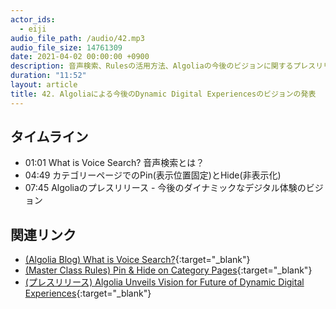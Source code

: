 ```yaml
---
actor_ids:
  - eiji
audio_file_path: /audio/42.mp3
audio_file_size: 14761309
date: 2021-04-02 00:00:00 +0900
description: 音声検索、Rulesの活用方法、Algoliaの今後のビジョンに関するプレスリリースについて話しました
duration: "11:52"
layout: article
title: 42. Algoliaによる今後のDynamic Digital Experiencesのビジョンの発表
---
```


## タイムライン

- 01:01 What is Voice Search? 音声検索とは？
- 04:49 カテゴリーページでのPin(表示位置固定)とHide(非表示化)
- 07:45 Algoliaのプレスリリース - 今後のダイナミックなデジタル体験のビジョン

## 関連リンク

- [(Algolia Blog) What is Voice Search?](https://www.algolia.com/blog/ux/what-is-voice-search/){:target="_blank"}
- [(Master Class Rules) Pin & Hide on Category Pages](https://resources.algolia.com/algolia-rules/webinar-masterclassrulesallusecases-dg-expansion-3){:target="_blank"}
- [(プレスリリース) Algolia Unveils Vision for Future of Dynamic Digital Experiences](http://www.globenewswire.com/news-release/2021/03/31/2202465/0/en/Algolia-Unveils-Vision-for-Future-of-Dynamic-Digital-Experiences.html){:target="_blank"}
